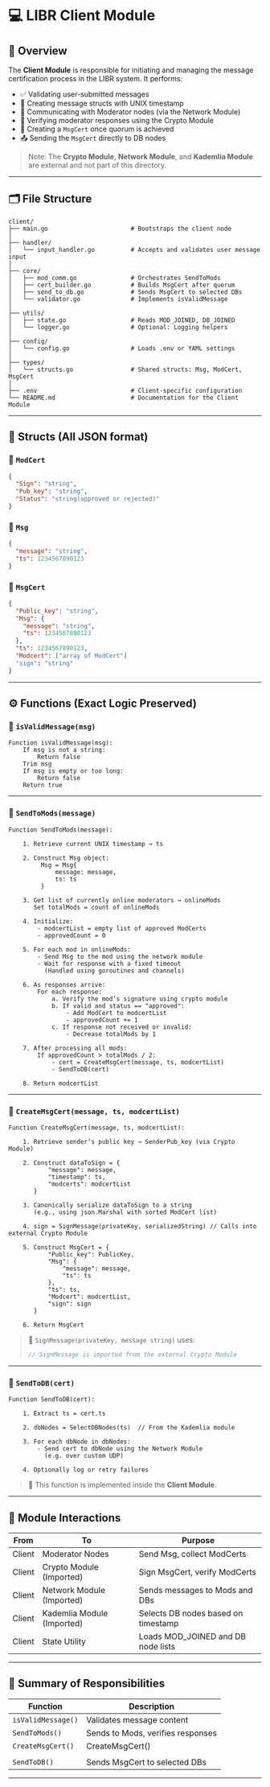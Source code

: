 # 💻 LIBR Client Module

## 📌 Overview

The **Client Module** is responsible for initiating and managing the message certification process in the LIBR system. It performs:

- ✅ Validating user-submitted messages
- 🧾 Creating message structs with UNIX timestamp
- 🤝 Communicating with Moderator nodes (via the Network Module)
- 🔐 Verifying moderator responses using the Crypto Module
- 🧠 Creating a `MsgCert` once quorum is achieved
- 📤 Sending the `MsgCert` directly to DB nodes

> Note: The **Crypto Module**, **Network Module**, and **Kademlia Module** are external and not part of this directory.

---

## 🗂️ File Structure

```text
client/
├── main.go                       # Bootstraps the client node
│
├── handler/
│   └── input_handler.go          # Accepts and validates user message input
│
├── core/
│   ├── mod_comm.go               # Orchestrates SendToMods
│   ├── cert_builder.go           # Builds MsgCert after quorum
│   ├── send_to_db.go             # Sends MsgCert to selected DBs
│   └── validator.go              # Implements isValidMessage
│
├── utils/
│   ├── state.go                  # Reads MOD_JOINED, DB_JOINED
│   └── logger.go                 # Optional: Logging helpers
│
├── config/
│   └── config.go                 # Loads .env or YAML settings
│
├── types/
│   └── structs.go                # Shared structs: Msg, ModCert, MsgCert
│
├── .env                          # Client-specific configuration
└── README.md                     # Documentation for the Client Module
```

---

## 🧩 Structs (All JSON format)

### 🔸 `ModCert`
```json
{
  "Sign": "string",
  "Pub_key": "string",
  "Status": "string(approved or rejected)"
}
```

### 🔸 `Msg`
```json
{
  "message": "string",
  "ts": 1234567890123
}
```

### 🔸 `MsgCert`
```json
{
  "Public_key": "string",
  "Msg": {
    "message": "string",
    "ts": 1234567890123
  },
  "ts": 1234567890123,
  "Modcert": ["array of ModCert"]
  "sign": "string"
}
```

---

## ⚙️ Functions (Exact Logic Preserved)

### 🔹 `isValidMessage(msg)`

```
Function isValidMessage(msg):
    If msg is not a string:
        Return false
    Trim msg
    If msg is empty or too long:
        Return false
    Return true
```

---

### 🔹 `SendToMods(message)`

```
Function SendToMods(message):

    1. Retrieve current UNIX timestamp → ts

    2. Construct Msg object:
         Msg = Msg{
             message: message,
             ts: ts
         }

    3. Get list of currently online moderators → onlineMods
       Set totalMods = count of onlineMods

    4. Initialize:
        - modcertList = empty list of approved ModCerts
        - approvedCount = 0

    5. For each mod in onlineMods:
        - Send Msg to the mod using the network module
        - Wait for response with a fixed timeout
          (Handled using goroutines and channels)

    6. As responses arrive:
        For each response:
            a. Verify the mod’s signature using crypto module
            b. If valid and status == "approved":
                - Add ModCert to modcertList
                - approvedCount += 1
            c. If response not received or invalid:
                - Decrease totalMods by 1

    7. After processing all mods:
        If approvedCount > totalMods / 2:
            - cert = CreateMsgCert(message, ts, modcertList)
            - SendToDB(cert)

    8. Return modcertList
```

---

### 🔹 `CreateMsgCert(message, ts, modcertList)`

```
Function CreateMsgCert(message, ts, modcertList):

    1. Retrieve sender’s public key → SenderPub_key (via Crypto Module)

    2. Construct dataToSign = {
           "message": message,
           "timestamp": ts,
           "modcerts": modcertList
       }

    3. Canonically serialize dataToSign to a string
       (e.g., using json.Marshal with sorted ModCert list)

    4. sign = SignMessage(privateKey, serializedString) // Calls into external Crypto Module

    5. Construct MsgCert = {
           "Public_key": PublicKey,
           "Msg": {
               "message": message,
               "ts": ts
           },
           "ts": ts,
           "Modcert": modcertList,
           "sign": sign
       }

    6. Return MsgCert
```

> 🔐 `SignMessage(privateKey, message string)` uses:
> ```go
> // SignMessage is imported from the external Crypto Module
> ```

---

### 🔹 `SendToDB(cert)`

```
Function SendToDB(cert):

    1. Extract ts = cert.ts

    2. dbNodes = SelectDBNodes(ts)  // From the Kademlia module

    3. For each dbNode in dbNodes:
        - Send cert to dbNode using the Network Module
          (e.g. over custom UDP)

    4. Optionally log or retry failures
```

> 🧠 This function is implemented inside the **Client Module**.

---

## 🔄 Module Interactions

| From        | To              | Purpose                                      |
|-------------|------------------|----------------------------------------------|
| Client      | Moderator Nodes | Send Msg, collect ModCerts                   |
| Client      | Crypto Module (Imported)  | Sign MsgCert, verify ModCerts                |
| Client      | Network Module (Imported) | Sends messages to Mods and DBs               |
| Client      | Kademlia Module (Imported) | Selects DB nodes based on timestamp          |
| Client      | State Utility   | Loads MOD_JOINED and DB node lists           |

---

## 🧠 Summary of Responsibilities

| Function           | Description                              |
|--------------------|------------------------------------------|
| `isValidMessage()` | Validates message content                |
| `SendToMods()`     | Sends to Mods, verifies responses        |
| `CreateMsgCert()`  | CreateMsgCert() | Builds cert; signs via external Crypto Module
            |
| `SendToDB()`       | Sends MsgCert to selected DBs            |

---
